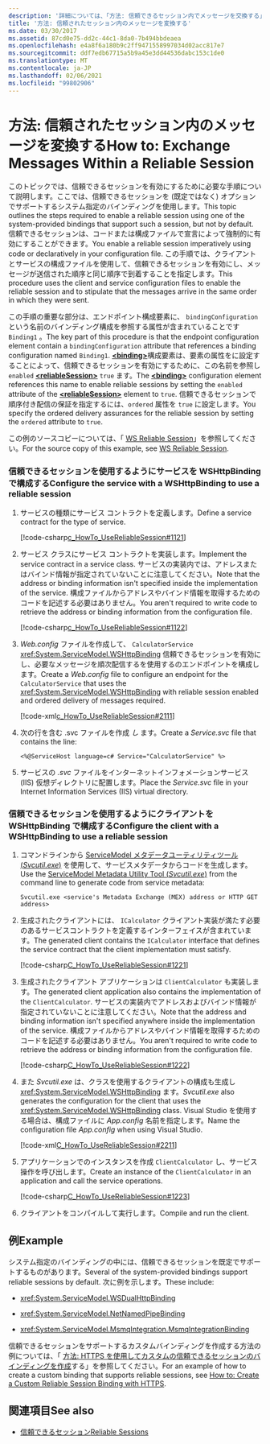 ```yaml
---
description: '詳細については、「方法: 信頼できるセッション内でメッセージを交換する」を参照してください。'
title: '方法: 信頼されたセッション内のメッセージを変換する'
ms.date: 03/30/2017
ms.assetid: 87cd0e75-dd2c-44c1-8da0-7b494bbdeaea
ms.openlocfilehash: e4a8f6a180b9c2ff9471558997034d02acc817e7
ms.sourcegitcommit: ddf7edb67715a5b9a45e3dd44536dabc153c1de0
ms.translationtype: MT
ms.contentlocale: ja-JP
ms.lasthandoff: 02/06/2021
ms.locfileid: "99802906"
---
```

# <a name="how-to-exchange-messages-within-a-reliable-session"></a><span data-ttu-id="00ad9-103">方法: 信頼されたセッション内のメッセージを変換する</span><span class="sxs-lookup"><span data-stu-id="00ad9-103">How to: Exchange Messages Within a Reliable Session</span></span>

<span data-ttu-id="00ad9-104">このトピックでは、信頼できるセッションを有効にするために必要な手順について説明します。ここでは、信頼できるセッションを (既定ではなく) オプションでサポートするシステム指定のバインディングを使用します。</span><span class="sxs-lookup"><span data-stu-id="00ad9-104">This topic outlines the steps required to enable a reliable session using one of the system-provided bindings that support such a session, but not by default.</span></span> <span data-ttu-id="00ad9-105">信頼できるセッションは、コードまたは構成ファイルで宣言によって強制的に有効にすることができます。</span><span class="sxs-lookup"><span data-stu-id="00ad9-105">You enable a reliable session imperatively using code or declaratively in your configuration file.</span></span> <span data-ttu-id="00ad9-106">この手順では、クライアントとサービスの構成ファイルを使用して、信頼できるセッションを有効にし、メッセージが送信された順序と同じ順序で到着することを指定します。</span><span class="sxs-lookup"><span data-stu-id="00ad9-106">This procedure uses the client and service configuration files to enable the reliable session and to stipulate that the messages arrive in the same order in which they were sent.</span></span>

<span data-ttu-id="00ad9-107">この手順の重要な部分は、エンドポイント構成要素に、 `bindingConfiguration` という名前のバインディング構成を参照する属性が含まれていることです `Binding1` 。</span><span class="sxs-lookup"><span data-stu-id="00ad9-107">The key part of this procedure is that the endpoint configuration element contain a `bindingConfiguration` attribute that references a binding configuration named `Binding1`.</span></span> <span data-ttu-id="00ad9-108">[**\<binding>**](../../configure-apps/file-schema/wcf/bindings.md)構成要素は、要素の属性をに設定することによって、信頼できるセッションを有効にするために、この名前を参照し `enabled` [**\<reliableSession>**](/previous-versions/dotnet/netframework-4.0/ms731302(v=vs.100)) `true` ます。</span><span class="sxs-lookup"><span data-stu-id="00ad9-108">The [**\<binding>**](../../configure-apps/file-schema/wcf/bindings.md) configuration element references this name to enable reliable sessions by setting the `enabled` attribute of the [**\<reliableSession>**](/previous-versions/dotnet/netframework-4.0/ms731302(v=vs.100)) element to `true`.</span></span> <span data-ttu-id="00ad9-109">信頼できるセッションで順序付き配信の保証を指定するには、`ordered` 属性を `true` に設定します。</span><span class="sxs-lookup"><span data-stu-id="00ad9-109">You specify the ordered delivery assurances for the reliable session by setting the `ordered` attribute to `true`.</span></span>

<span data-ttu-id="00ad9-110">この例のソースコピーについては、「 [WS Reliable Session](../samples/ws-reliable-session.md)」を参照してください。</span><span class="sxs-lookup"><span data-stu-id="00ad9-110">For the source copy of this example, see [WS Reliable Session](../samples/ws-reliable-session.md).</span></span>

### <a name="configure-the-service-with-a-wshttpbinding-to-use-a-reliable-session"></a><span data-ttu-id="00ad9-111">信頼できるセッションを使用するようにサービスを WSHttpBinding で構成する</span><span class="sxs-lookup"><span data-stu-id="00ad9-111">Configure the service with a WSHttpBinding to use a reliable session</span></span>

1. <span data-ttu-id="00ad9-112">サービスの種類にサービス コントラクトを定義します。</span><span class="sxs-lookup"><span data-stu-id="00ad9-112">Define a service contract for the type of service.</span></span>

   [!code-csharp[c_HowTo_UseReliableSession#1121](../../../../samples/snippets/csharp/VS_Snippets_CFX/c_howto_usereliablesession/cs/service.cs#1121)]

1. <span data-ttu-id="00ad9-113">サービス クラスにサービス コントラクトを実装します。</span><span class="sxs-lookup"><span data-stu-id="00ad9-113">Implement the service contract in a service class.</span></span> <span data-ttu-id="00ad9-114">サービスの実装内では、アドレスまたはバインド情報が指定されていないことに注意してください。</span><span class="sxs-lookup"><span data-stu-id="00ad9-114">Note that the address or binding information isn't specified inside the implementation of the service.</span></span> <span data-ttu-id="00ad9-115">構成ファイルからアドレスやバインド情報を取得するためのコードを記述する必要はありません。</span><span class="sxs-lookup"><span data-stu-id="00ad9-115">You aren't required to write code to retrieve the address or binding information from the configuration file.</span></span>

   [!code-csharp[c_HowTo_UseReliableSession#1122](../../../../samples/snippets/csharp/VS_Snippets_CFX/c_howto_usereliablesession/cs/service.cs#1122)]

1. <span data-ttu-id="00ad9-116">*Web.config* ファイルを作成して、 `CalculatorService` <xref:System.ServiceModel.WSHttpBinding> 信頼できるセッションを有効にし、必要なメッセージを順次配信するを使用するのエンドポイントを構成します。</span><span class="sxs-lookup"><span data-stu-id="00ad9-116">Create a *Web.config* file to configure an endpoint for the `CalculatorService` that uses the <xref:System.ServiceModel.WSHttpBinding> with reliable session enabled and ordered delivery of messages required.</span></span>

   [!code-xml[c_HowTo_UseReliableSession#2111](../../../../samples/snippets/csharp/VS_Snippets_CFX/c_howto_usereliablesession/common/web.config#2111)]

1. <span data-ttu-id="00ad9-117">次の行を含む .svc ファイルを作成 *し* ます。</span><span class="sxs-lookup"><span data-stu-id="00ad9-117">Create a *Service.svc* file that contains the line:</span></span>

   ```aspx-csharp
   <%@ServiceHost language=c# Service="CalculatorService" %>
   ```

1. <span data-ttu-id="00ad9-118">サービスの *.svc* ファイルをインターネットインフォメーションサービス (IIS) 仮想ディレクトリに配置します。</span><span class="sxs-lookup"><span data-stu-id="00ad9-118">Place the *Service.svc* file in your Internet Information Services (IIS) virtual directory.</span></span>

### <a name="configure-the-client-with-a-wshttpbinding-to-use-a-reliable-session"></a><span data-ttu-id="00ad9-119">信頼できるセッションを使用するようにクライアントを WSHttpBinding で構成する</span><span class="sxs-lookup"><span data-stu-id="00ad9-119">Configure the client with a WSHttpBinding to use a reliable session</span></span>

1. <span data-ttu-id="00ad9-120">コマンドラインから [ServiceModel メタデータユーティリティツール (*Svcutil.exe*)](../servicemodel-metadata-utility-tool-svcutil-exe.md) を使用して、サービスメタデータからコードを生成します。</span><span class="sxs-lookup"><span data-stu-id="00ad9-120">Use the [ServiceModel Metadata Utility Tool (*Svcutil.exe*)](../servicemodel-metadata-utility-tool-svcutil-exe.md) from the command line to generate code from service metadata:</span></span>

   ```console
   Svcutil.exe <service's Metadata Exchange (MEX) address or HTTP GET address>
   ```

1. <span data-ttu-id="00ad9-121">生成されたクライアントには、 `ICalculator` クライアント実装が満たす必要のあるサービスコントラクトを定義するインターフェイスが含まれています。</span><span class="sxs-lookup"><span data-stu-id="00ad9-121">The generated client contains the `ICalculator` interface that defines the service contract that the client implementation must satisfy.</span></span>

   [!code-csharp[C_HowTo_UseReliableSession#1221](../../../../samples/snippets/csharp/VS_Snippets_CFX/c_howto_usereliablesession/cs/client.cs#1221)]

1. <span data-ttu-id="00ad9-122">生成されたクライアント アプリケーションは `ClientCalculator` も実装します。</span><span class="sxs-lookup"><span data-stu-id="00ad9-122">The generated client application also contains the implementation of the `ClientCalculator`.</span></span> <span data-ttu-id="00ad9-123">サービスの実装内でアドレスおよびバインド情報が指定されていないことに注意してください。</span><span class="sxs-lookup"><span data-stu-id="00ad9-123">Note that the address and binding information isn't specified anywhere inside the implementation of the service.</span></span> <span data-ttu-id="00ad9-124">構成ファイルからアドレスやバインド情報を取得するためのコードを記述する必要はありません。</span><span class="sxs-lookup"><span data-stu-id="00ad9-124">You aren't required to write code to retrieve the address or binding information from the configuration file.</span></span>

   [!code-csharp[C_HowTo_UseReliableSession#1222](../../../../samples/snippets/csharp/VS_Snippets_CFX/c_howto_usereliablesession/cs/client.cs#1222)]

1. <span data-ttu-id="00ad9-125">また *Svcutil.exe* は、クラスを使用するクライアントの構成も生成し <xref:System.ServiceModel.WSHttpBinding> ます。</span><span class="sxs-lookup"><span data-stu-id="00ad9-125">*Svcutil.exe* also generates the configuration for the client that uses the <xref:System.ServiceModel.WSHttpBinding> class.</span></span> <span data-ttu-id="00ad9-126">Visual Studio を使用する場合は、構成ファイルに *App.config* 名前を指定します。</span><span class="sxs-lookup"><span data-stu-id="00ad9-126">Name the configuration file *App.config* when using Visual Studio.</span></span>

   [!code-xml[C_HowTo_UseReliableSession#2211](../../../../samples/snippets/csharp/VS_Snippets_CFX/c_howto_usereliablesession/common/app.config#2211)]

1. <span data-ttu-id="00ad9-127">アプリケーションでのインスタンスを作成 `ClientCalculator` し、サービス操作を呼び出します。</span><span class="sxs-lookup"><span data-stu-id="00ad9-127">Create an instance of the `ClientCalculator` in an application and call the service operations.</span></span>

   [!code-csharp[C_HowTo_UseReliableSession#1223](../../../../samples/snippets/csharp/VS_Snippets_CFX/c_howto_usereliablesession/cs/client.cs#1223)]

1. <span data-ttu-id="00ad9-128">クライアントをコンパイルして実行します。</span><span class="sxs-lookup"><span data-stu-id="00ad9-128">Compile and run the client.</span></span>

## <a name="example"></a><span data-ttu-id="00ad9-129">例</span><span class="sxs-lookup"><span data-stu-id="00ad9-129">Example</span></span>

<span data-ttu-id="00ad9-130">システム指定のバインディングの中には、信頼できるセッションを既定でサポートするものがあります。</span><span class="sxs-lookup"><span data-stu-id="00ad9-130">Several of the system-provided bindings support reliable sessions by default.</span></span> <span data-ttu-id="00ad9-131">次に例を示します。</span><span class="sxs-lookup"><span data-stu-id="00ad9-131">These include:</span></span>

- <xref:System.ServiceModel.WSDualHttpBinding>

- <xref:System.ServiceModel.NetNamedPipeBinding>

- <xref:System.ServiceModel.MsmqIntegration.MsmqIntegrationBinding>

<span data-ttu-id="00ad9-132">信頼できるセッションをサポートするカスタムバインディングを作成する方法の例については、「 [方法: HTTPS を使用してカスタムの信頼できるセッションのバインディングを作成](how-to-create-a-custom-reliable-session-binding-with-https.md)する」を参照してください。</span><span class="sxs-lookup"><span data-stu-id="00ad9-132">For an example of how to create a custom binding that supports reliable sessions, see [How to: Create a Custom Reliable Session Binding with HTTPS](how-to-create-a-custom-reliable-session-binding-with-https.md).</span></span>

## <a name="see-also"></a><span data-ttu-id="00ad9-133">関連項目</span><span class="sxs-lookup"><span data-stu-id="00ad9-133">See also</span></span>

- [<span data-ttu-id="00ad9-134">信頼できるセッション</span><span class="sxs-lookup"><span data-stu-id="00ad9-134">Reliable Sessions</span></span>](reliable-sessions.md)
